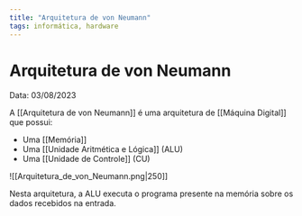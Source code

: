 ```yaml
---
title: "Arquitetura de von Neumann"
tags: informática, hardware
---
```

# Arquitetura de von Neumann

Data: 03/08/2023

A [[Arquitetura de von Neumann]] é uma arquitetura de [[Máquina Digital]] que possui:

- Uma [[Memória]]
- Uma [[Unidade Aritmética e Lógica]] (ALU)
- Uma [[Unidade de Controle]] (CU)

![[Arquitetura_de_von_Neumann.png|250]]

Nesta arquitetura, a ALU executa o programa presente na memória sobre os dados recebidos na entrada.